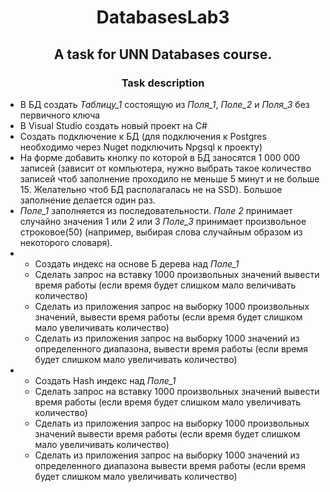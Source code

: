 <h1 align="center"> DatabasesLab3</h1>
<h2 align="center">A task for UNN Databases course.</h2>
<h3 align="center">Task description</h3>
<ul>
<li> В БД создать <i>Таблицу_1</i> состоящую из <i>Поля_1</i>, <i>Поле_2</i> и <i>Поля_3</i> без первичного ключа</li>
<li> В Visual Studio создать новый проект на С#</li>
<li> Создать подключение к БД (для подключения к Postgres необходимо через Nuget подключить Npgsql к проекту)</li>
<li> На форме добавить кнопку по которой в БД заносятся 1 000 000 записей (зависит от компьютера, нужно выбрать такое количество записей чтоб заполнение проходило не меньше 5 минут и не больше 15. Желательно чтоб БД располагалась не на SSD). Большое заполнение делается один раз.</li> 
<li> <i>Поле_1</i> заполняется из последовательности.
<i>Поле 2</i> принимает случайно значения 1 или 2 или 3
<i>Поле_3</i> принимает произвольное строковое(50) (например, выбирая слова случайным образом из некоторого словаря). </li> 
<li>  
  <ul>
    <li> Создать индекс на основе Б дерева над <i>Поле_1</i></li> 
   <li>  Cделать запрос на вставку 1000 произвольных значений вывести время работы (если время будет слишком мало величивать количество)</li> 
   <li>  Сделать из приложения запрос на выборку 1000 произвольных значений, вывести время работы (если время будет слишком мало увеличивать количество)</li> 
   <li>  Сделать из приложения запрос на выборку 1000 значений из определенного диапазона, вывести время работы (если время будет слишком мало увеличивать количество)</li> 
    </ul>
</li> 
<li> 
  <ul>
  <li> Создать Hash индекс над <i>Поле_1</i></li> 
<li> Сделать запрос на вставку 1000 произвольных значений вывести время работы (если время будет слишком мало увеличивать количество) </li>
<li> Сделать из приложения запрос на выборку 1000 произвольных значений вывести время работы (если время будет слишком мало увеличивать количество) </li>
<li> Сделать из приложения запрос на выборку 1000 значений из определенного диапазона вывести время работы (если время будет слишком мало увеличивать количество) </li>
  </ul>
</li> 
</ul>
